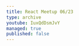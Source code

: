 ```yaml
---
title: React Meetup 06/23
type: archive
youtube: IuxQdDsmJvY
managed: true
published: false
---
```

